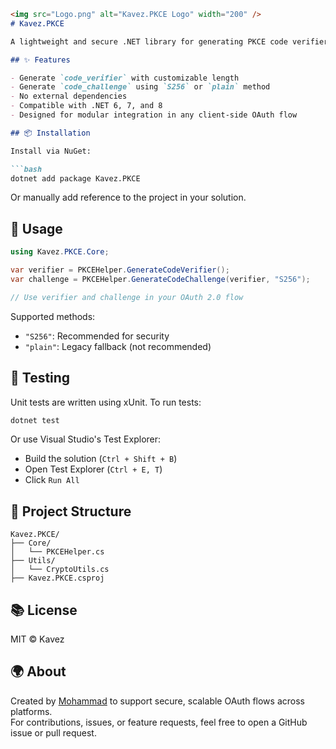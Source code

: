 ﻿
```markdown
<img src="Logo.png" alt="Kavez.PKCE Logo" width="200" />
# Kavez.PKCE

A lightweight and secure .NET library for generating PKCE code verifiers and challenges. Built for OAuth 2.0 flows in mobile, desktop, CLI, and web applications.

## ✨ Features

- Generate `code_verifier` with customizable length
- Generate `code_challenge` using `S256` or `plain` method
- No external dependencies
- Compatible with .NET 6, 7, and 8
- Designed for modular integration in any client-side OAuth flow

## 📦 Installation

Install via NuGet:

```bash
dotnet add package Kavez.PKCE
```

Or manually add reference to the project in your solution.

## 🚀 Usage

```csharp
using Kavez.PKCE.Core;

var verifier = PKCEHelper.GenerateCodeVerifier();
var challenge = PKCEHelper.GenerateCodeChallenge(verifier, "S256");

// Use verifier and challenge in your OAuth 2.0 flow
```

Supported methods:
- `"S256"`: Recommended for security
- `"plain"`: Legacy fallback (not recommended)

## 🧪 Testing

Unit tests are written using xUnit. To run tests:

```bash
dotnet test
```

Or use Visual Studio's Test Explorer:
- Build the solution (`Ctrl + Shift + B`)
- Open Test Explorer (`Ctrl + E, T`)
- Click `Run All`

## 📁 Project Structure

```
Kavez.PKCE/
├── Core/
│   └── PKCEHelper.cs
├── Utils/
│   └── CryptoUtils.cs
├── Kavez.PKCE.csproj
```

## 📚 License

MIT © Kavez

## 🌍 About

Created by [Mohammad](https://www.linkedin.com/in/mgolikhatir) to support secure, scalable OAuth flows across platforms.  
For contributions, issues, or feature requests, feel free to open a GitHub issue or pull request.
```

